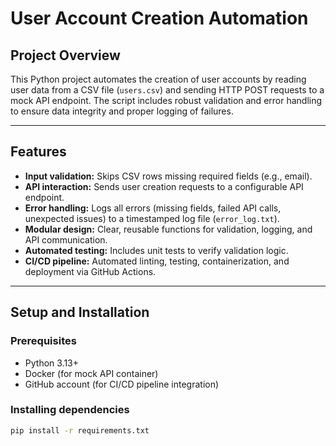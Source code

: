 # User Account Creation Automation

## Project Overview

This Python project automates the creation of user accounts by reading user data from a CSV file (`users.csv`) and sending HTTP POST requests to a mock API endpoint. The script includes robust validation and error handling to ensure data integrity and proper logging of failures.

---

## Features

- **Input validation:** Skips CSV rows missing required fields (e.g., email).
- **API interaction:** Sends user creation requests to a configurable API endpoint.
- **Error handling:** Logs all errors (missing fields, failed API calls, unexpected issues) to a timestamped log file (`error_log.txt`).
- **Modular design:** Clear, reusable functions for validation, logging, and API communication.
- **Automated testing:** Includes unit tests to verify validation logic.
- **CI/CD pipeline:** Automated linting, testing, containerization, and deployment via GitHub Actions.

---

## Setup and Installation

### Prerequisites

- Python 3.13+
- Docker (for mock API container)
- GitHub account (for CI/CD pipeline integration)

### Installing dependencies

```bash
pip install -r requirements.txt
